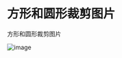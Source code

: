 方形和圆形裁剪图片
======================

方形和圆形裁剪图片


![image](https://github.com/yinkai1205/Flip-to-start-activity/blob/master/flip.gif)
